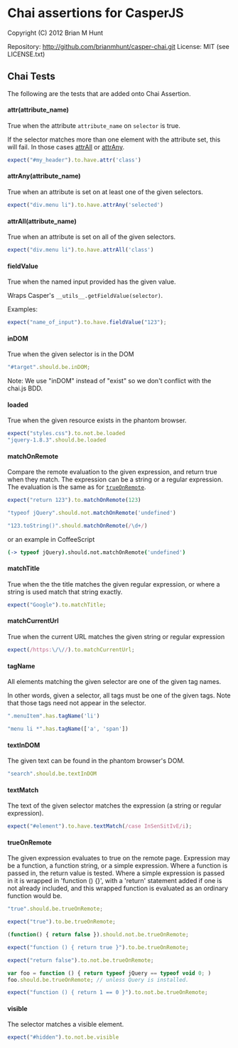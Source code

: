 <!--- AUTO-GENERATED BY CAKEFILE. Do not edit! -->

Chai assertions for CasperJS
============================

Copyright (C) 2012 Brian M Hunt

Repository: http://github.com/brianmhunt/casper-chai.git
License: MIT (see LICENSE.txt)



Chai Tests
----------

The following are the tests that are added onto Chai Assertion.
#### attr(attribute_name)

True when the attribute `attribute_name` on `selector` is true.

If the selector matches more than one element with the attribute set, this
will fail. In those cases [attrAll](#attrall) or [attrAny](#attrany).


```javascript
expect("#my_header").to.have.attr('class')
```
#### attrAny(attribute_name)

True when an attribute is set on at least one of the given selectors.

```javascript
expect("div.menu li").to.have.attrAny('selected')
```
#### attrAll(attribute_name)

True when an attribute is set on all of the given selectors.

```javascript
expect("div.menu li").to.have.attrAll('class')
```
#### fieldValue


True when the named input provided has the given value.

Wraps Casper's `__utils__.getFieldValue(selector)`.

Examples:

```javascript
expect("name_of_input").to.have.fieldValue("123");
```
#### inDOM

True when the given selector is in the DOM


```javascript
"#target".should.be.inDOM;
```

Note: We use "inDOM" instead of "exist" so we don't conflict with
the chai.js BDD.
#### loaded

True when the given resource exists in the phantom browser.

```javascript
expect("styles.css").to.not.be.loaded
"jquery-1.8.3".should.be.loaded
```
#### matchOnRemote

Compare the remote evaluation to the given expression, and return
true when they match. The expression can be a string or a regular
expression. The evaluation is the same as for
[`trueOnRemote`](#trueonremote).

```javascript
expect("return 123").to.matchOnRemote(123)

"typeof jQuery".should.not.matchOnRemote('undefined')

"123.toString()".should.matchOnRemote(/\d+/)
```

or an example in CoffeeScript

```coffeescript
(-> typeof jQuery).should.not.matchOnRemote('undefined')
```
#### matchTitle

True when the the title matches the given regular expression,
or where a string is used match that string exactly.

```javascript
expect("Google").to.matchTitle;
```
#### matchCurrentUrl

True when the current URL matches the given string or regular expression

```javascript
expect(/https:\/\//).to.matchCurrentUrl;
```
#### tagName

All elements matching the given selector are one of the given tag names.

In other words, given a selector, all tags must be one of the given tags.
Note that those tags need not appear in the selector.

```javascript
".menuItem".has.tagName('li')

"menu li *".has.tagName(['a', 'span'])
```
#### textInDOM

The given text can be found in the phantom browser's DOM.

```javascript
"search".should.be.textInDOM
```
#### textMatch

The text of the given selector matches the expression (a string
or regular expression).

```javascript
expect("#element").to.have.textMatch(/case InSenSitIvE/i);
```
#### trueOnRemote

The given expression evaluates to true on the remote page. Expression may
be a function, a function string, or a simple expression. Where a function
is passed in, the return value is tested. Where a simple expression is
passed in it is wrapped in 'function () {}', with a 'return' statement
added if one is not already included, and this wrapped function is
evaluated as an ordinary function would be.

```javascript
"true".should.be.trueOnRemote;

expect("true").to.be.trueOnRemote;

(function() { return false }).should.not.be.trueOnRemote;

expect("function () { return true }").to.be.trueOnRemote;

expect("return false").to.not.be.trueOnRemote;

var foo = function () { return typeof jQuery == typeof void 0; )
foo.should.be.trueOnRemote; // unless Query is installed.

expect("function () { return 1 == 0 }").to.not.be.trueOnRemote;
```
#### visible

The selector matches a visible element.

```javascript
expect("#hidden").to.not.be.visible
```
